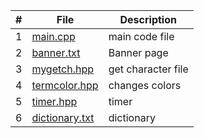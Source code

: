 | # | File | Description |
| :----: | ------ | ----------- |
| 1 | [main.cpp](https://github.com/JoshCAtl/3013-Algorithms-Cupp/blob/main/Assignments/P03/main.cpp)| main code file
| 2 |[banner.txt](https://github.com/JoshCAtl/3013-Algorithms-Cupp/blob/main/Assignments/P03/Banner.txt)| Banner page
| 3 |[mygetch.hpp](https://github.com/JoshCAtl/3013-Algorithms-Cupp/blob/main/Assignments/P03/mygetch.hpp)|get character file
| 4 |[termcolor.hpp](https://github.com/JoshCAtl/3013-Algorithms-Cupp/blob/main/Assignments/P03/termcolor.hpp)|changes colors
| 5 |[timer.hpp](https://github.com/JoshCAtl/3013-Algorithms-Cupp/blob/main/Assignments/P03/timer.hpp)|timer 
| 6 |[dictionary.txt](https://github.com/JoshCAtl/3013-Algorithms-Cupp/blob/main/Assignments/P03/dictionary.txt)|dictionary
